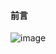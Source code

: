 #### 前言

![image](https://user-images.githubusercontent.com/25894364/128159143-b5e3ee27-db7b-4190-b3fb-1694e27b3a5c.png)

